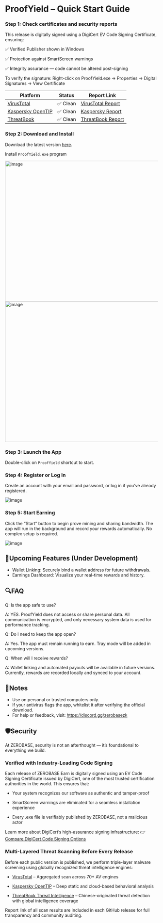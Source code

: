 # ProofYield – Quick Start Guide

### Step 1: Check certificates and security reports

This release is digitally signed using a DigiCert EV Code Signing Certificate, ensuring:

✅ Verified Publisher shown in Windows

✅ Protection against SmartScreen warnings

✅ Integrity assurance — code cannot be altered post-signing

To verify the signature:
Right-click on ProofYield.exe → Properties → Digital Signatures → View Certificate

| Platform                                            | Status       | Report Link                                                   |
| --------------------------------------------------- | ------------ | ------------------------------------------------------------- |
| [VirusTotal](https://www.virustotal.com/gui/file/)  | ✅ Clean      | [VirusTotal Report](https://www.virustotal.com/gui/file/8ab9bd96a7cc54a80aa478005280fb1bd59a0835f0271816b8646fba1043a8ff)  |
| [Kaspersky OpenTIP](https://opentip.kaspersky.com/) | ✅ Clean | [Kaspersky Report](https://opentip.kaspersky.com/8AB9BD96A7CC54A80AA478005280FB1BD59A0835F0271816B8646FBA1043A8FF/results?tab=upload)   |
| [ThreatBook](https://s.threatbook.com/)             | ✅ Clean       | [ThreatBook Report](https://www.virustotal.com/gui/file/) |

### Step 2: Download and Install

Download the latest version [here](https://github.com/ZeroBase-Pro/ProofYield/releases).

Install `ProofYield.exe` program

<img width="595" height="463" alt="image" src="https://github.com/user-attachments/assets/489deb84-5d53-4700-9727-12efa8794adc" />

<img width="594" height="464" alt="image" src="https://github.com/user-attachments/assets/281fe7e1-37be-47af-90ac-8c00dd4a1745" />


### Step 3: Launch the App

Double-click on `ProofYield` shortcut to start.

### Step 4: Register or Log In

Create an account with your email and password, or log in if you’ve already registered.

![image](https://github.com/user-attachments/assets/b97e5207-db0d-40c1-ab0f-b8f70c5a6c83)
  
### Step 5: Start Earning

Click the “Start” button to begin prove mining and sharing bandwidth. The app will run in the background and record your rewards automatically. No complex setup is required.

![image](https://github.com/user-attachments/assets/8e3fded5-680f-498c-9b68-055d9f89bfd9)



## 🚧Upcoming Features (Under Development)
- Wallet Linking: Securely bind a wallet address for future withdrawals.
- Earnings Dashboard: Visualize your real-time rewards and history.



## 🔍FAQ

Q: Is the app safe to use?

A: YES. ProofYield does not access or share personal data. All communication is encrypted, and only necessary system data is used for performance tracking.

Q: Do I need to keep the app open?

A: Yes. The app must remain running to earn. Tray mode will be added in upcoming versions.

Q: When will I receive rewards?

A: Wallet linking and automated payouts will be available in future versions. Currently, rewards are recorded locally and synced to your account.



## 📌Notes
- Use on personal or trusted computers only.
- If your antivirus flags the app, whitelist it after verifying the official download.
- For help or feedback, visit: https://discord.gg/zerobasezk

## 🛡️Security

At ZEROBASE, security is not an afterthought — it’s foundational to everything we build.

### Verified with Industry-Leading Code Signing
Each release of ZEROBASE Earn is digitally signed using an EV Code Signing Certificate issued by DigiCert, one of the most trusted certification authorities in the world. This ensures that:

- Your system recognizes our software as authentic and tamper-proof

- SmartScreen warnings are eliminated for a seamless installation experience

- Every .exe file is verifiably published by ZEROBASE, not a malicious actor

Learn more about DigiCert’s high-assurance signing infrastructure:
👉 [Compare DigiCert Code Signing Options](https://www.digicert.com/difference-between-dv-ov-and-ev-ssl-certificates)

### Multi-Layered Threat Scanning Before Every Release
Before each public version is published, we perform triple-layer malware screening using globally recognized threat intelligence engines:

- [VirusTotal](https://www.virustotal.com/gui/home/upload) – Aggregated scan across 70+ AV engines

- [Kaspersky OpenTIP](https://opentip.kaspersky.com/) – Deep static and cloud-based behavioral analysis

- [ThreatBook Threat Intelligence](https://s.threatbook.com/) – Chinese-originated threat detection with global intelligence coverage

Report link of all scan results are included in each GitHub release for full transparency and community auditing.
